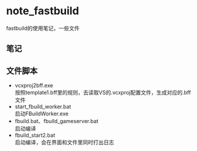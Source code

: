 # note_fastbuild
fastbuild的使用笔记，一些文件

## 笔记

## 文件脚本   
* vcxproj2bff.exe  
按照template1.bff里的规则，去读取VS的.vcxproj配置文件，生成对应的.bff文件  
* start_fbuild_worker.bat   
启动FBuildWorker.exe  
* fbuild.bat、fbuild_gameserver.bat  
启动编译  
* fbuild_start2.bat  
启动编译，会在界面和文件里同时打出日志  
